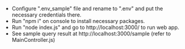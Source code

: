 - Configure ".env_sample" file and rename to ".env" and put the necessary credentials there.
- Run "npm i" on console to install necessary packages.
- Run "node index.js" and go to http://localhost:3000/ to run web app.
- See sample query result at http://localhost:3000/sample (refer to MainController.js)